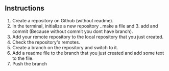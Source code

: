 ## Instructions
1. Create a repository on Github (without readme).
2. In the terminal, initialize a new repository ..make a file and 3. add and commit (Because without commit you dont have branch).
4. Add your remote repository to the local repository that you just created.
5. Check the repository's remotes.
6. Create a branch on the repository and switch to it.
7. Add a readme file to the branch that you just created and add some text to the file.
8. Push the branch
